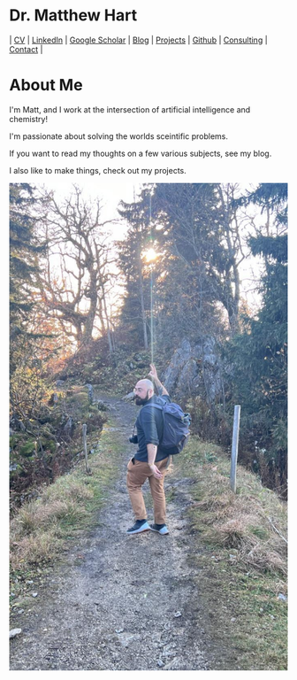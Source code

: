 # Dr. Matthew Hart

| [CV](cv/CV_June2025.pdf) | [LinkedIn](https://www.linkedin.com/in/hart-et-al/) | [Google Scholar](https://scholar.google.com/citations?user=UP0l5jIAAAAJ&hl=en) | [Blog](blog/Landing.md) | [Projects](projects/Landing.md) | [Github](https://github.com/matthart97) | [Consulting](consulting/Landing.md) | [Contact](contact.md) |

# About Me 



I'm Matt, and I work at the intersection of artificial intelligence and chemistry!

I'm passionate about solving the worlds sceintific problems. 

If you want to read my thoughts on a few various subjects, see my blog. 

I also like to make things, check out my projects. 



![](assets/prof_pic-480.webp)





